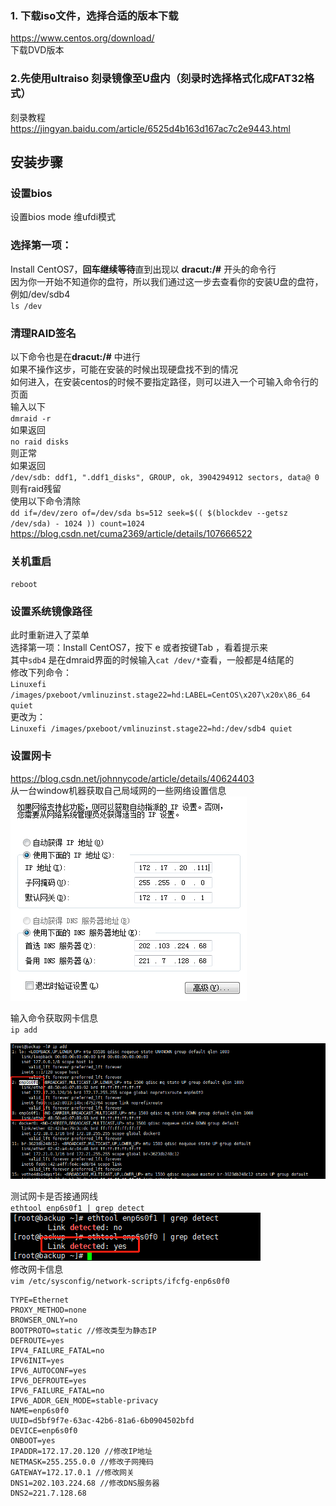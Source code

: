 ### 1. 下载iso文件，选择合适的版本下载
https://www.centos.org/download/  
下载DVD版本
### 2.先使用ultraiso 刻录镜像至U盘内（刻录时选择格式化成FAT32格式）
刻录教程 https://jingyan.baidu.com/article/6525d4b163d167ac7c2e9443.html
## 安装步骤
### 设置bios
设置bios mode 维ufdi模式  
### 选择第一项：
Install CentOS7，**回车继续等待**直到出现以 **dracut:/#** 开头的命令行  
因为你一开始不知道你的盘符，所以我们通过这一步去查看你的安装U盘的盘符，例如/dev/sdb4  
`ls /dev`  
### 清理RAID签名
以下命令也是在**dracut:/#** 中进行  
如果不操作这步，可能在安装的时候出现硬盘找不到的情况  
如何进入，在安装centos的时候不要指定路径，则可以进入一个可输入命令行的页面  
输入以下  
`dmraid -r`  
如果返回  
`no raid disks`  
则正常  
如果返回  
`/dev/sdb: ddf1, ".ddf1_disks", GROUP, ok, 3904294912 sectors, data@ 0`  
则有raid残留  
使用以下命令清除  
`dd if=/dev/zero of=/dev/sda bs=512 seek=$(( $(blockdev --getsz /dev/sda) - 1024 )) count=1024`  
https://blog.csdn.net/cuma2369/article/details/107666522

### 关机重启
`reboot`
### 设置系统镜像路径
此时重新进入了菜单  
选择第一项：Install CentOS7，按下 e 或者按键Tab ，看着提示来  
其中`sdb4` 是在dmraid界面的时候输入`cat /dev/*`查看，一般都是4结尾的  
修改下列命令：  
`Linuxefi /images/pxeboot/vmlinuzinst.stage22=hd:LABEL=CentOS\x207\x20x\86_64 quiet`  
更改为：  
`Linuxefi /images/pxeboot/vmlinuzinst.stage22=hd:/dev/sdb4 quiet`  

### 设置网卡
https://blog.csdn.net/johnnycode/article/details/40624403   
从一台window机器获取自己局域网的一些网络设置信息  
![7.png](images/7.png)  

输入命令获取网卡信息  
`ip add`  

![img.png](images/8.png)  

测试网卡是否接通网线  
`ethtool enp6s0f1 | grep detect`  
![img.png](images/9.png)  
修改网卡信息  
`vim /etc/sysconfig/network-scripts/ifcfg-enp6s0f0`  
```properties
TYPE=Ethernet
PROXY_METHOD=none
BROWSER_ONLY=no
BOOTPROTO=static //修改类型为静态IP
DEFROUTE=yes
IPV4_FAILURE_FATAL=no
IPV6INIT=yes
IPV6_AUTOCONF=yes
IPV6_DEFROUTE=yes
IPV6_FAILURE_FATAL=no
IPV6_ADDR_GEN_MODE=stable-privacy
NAME=enp6s0f0
UUID=d5bf9f7e-63ac-42b6-81a6-6b0904502bfd
DEVICE=enp6s0f0
ONBOOT=yes
IPADDR=172.17.20.120 //修改IP地址
NETMASK=255.255.0.0 //修改子网掩码
GATEWAY=172.17.0.1 //修改网关
DNS1=202.103.224.68 //修改DNS服务器
DNS2=221.7.128.68
```
